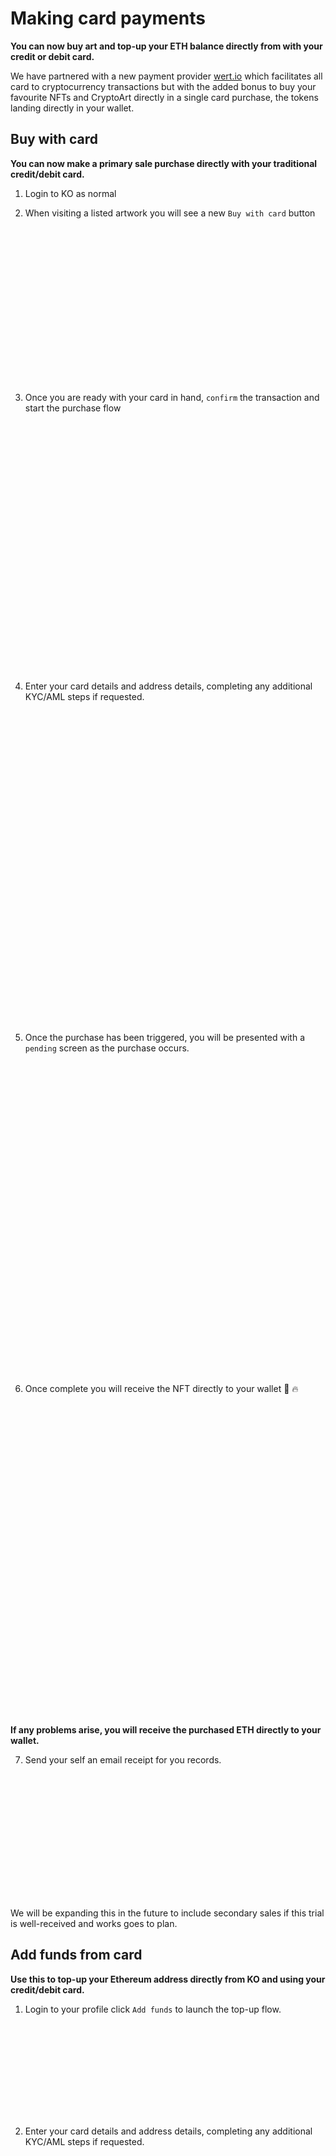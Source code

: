 # Making card payments

**You can now **buy art** and **top-up** your **ETH** balance directly from with your credit or debit card.**

We have partnered with a new payment provider [wert.io](https://wert.io/) which facilitates all card to cryptocurrency
transactions but with the added bonus to buy your favourite NFTs and CryptoArt directly in a single card purchase, the
tokens landing directly in your wallet.

## Buy with card

**You can now make a primary sale purchase directly with your traditional credit/debit card.**

1. Login to KO as normal

2. When visiting a listed artwork you will see a new `Buy with card` button

<img :src="$withBase('/credit-card-purchases/buy-with-card.png')" height="250">

3. Once you are ready with your card in hand, `confirm` the transaction and start the purchase flow

<img :src="$withBase('/credit-card-purchases/buy-now-confirmation.png')" height="400">

4. Enter your card details and address details, completing any additional KYC/AML steps if requested.

<img :src="$withBase('/credit-card-purchases/enter-card-details.png')" height="500">

5. Once the purchase has been triggered, you will be presented with a `pending` screen as the purchase occurs.

<img :src="$withBase('/credit-card-purchases/buy-now-pending.png')" height="500">

6. Once complete you will receive the NFT directly to your wallet 🤯 🔥

<img :src="$withBase('/credit-card-purchases/buy-now-complete.png')" height="500">

**If any problems arise, you will receive the purchased ETH directly to your wallet.**

7. Send your self an email receipt for you records.

<img :src="$withBase('/credit-card-purchases/email-receipt.png')" height="200">

We will be expanding this in the future to include secondary sales if this trial is well-received and works goes to
plan.

## Add funds from card

**Use this to top-up your Ethereum address directly from KO and using your credit/debit card.**

1. Login to your profile click `Add funds` to launch the top-up flow.

<img :src="$withBase('/credit-card-purchases/add-funds.png')" height="150">

2. Enter your card details and address details, completing any additional KYC/AML steps if requested.

<img :src="$withBase('/credit-card-purchases/add-funds-wert-modal.png')" height="500">

3. Once your order has been submitted you see a yellow `pending` page

<img :src="$withBase('/credit-card-purchases/add-funds-inflight.png')" height="500">

4. Once complete you will see a green `complete` page.

<img :src="$withBase('/credit-card-purchases/add-funds-complete.png')" height="500">

5. Send your self an email receipt for you records.

<img :src="$withBase('/credit-card-purchases/email-receipt.png')" height="200">

## Troubleshooting

If you are stuck, head over to the [wert FAQ](https://support.wert.io/en/articles/5061840-faq) to see if there is a
common solution to your problem.

- If you have copied or been presented with a transaction hash then check on [etherscan](https://etherscan.io/) for its
  status
- Check the email address you used for any correspondents
- [wert](https://wert.io/about-us)
- [wert Support Homse](https://support.wert.io/en/)
- [wert FAQ](https://support.wert.io/en/articles/5061840-faq)
- [KO Discord Support](https://discord.gg/6SwA2n4)

```
Wert.io website is operated by SHA2 Solutions OU (Reg. code 14952299).

US office

SHA2 Solutions Inc
Address: 251 Little Falls Drive,
Wilmington, Delaware 19808

Phone: +1 662 727 1642
Email: info@wert.io

Estonian office

SHA2 Solutions OÜ
Address: Erika 14, Office 212,
10416, Tallin, Estonia

Phone: +372 60 28560
Email: info@wert.io

For law enforecment agencies: lea@wert.io
```
